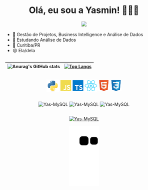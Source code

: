 <h1 align="center">Olá, eu sou a Yasmin! 👩🏽‍💻 </h1>

<p align="center">
  <img src="https://readme-typing-svg.demolab.com?font=Fira+Code&weight=500&duration=4000&pause=800&color=FF5EB0F0&random=false&width=500&lines=-------+Dev+FulStak+em+forma%C3%A7%C3%A3o+-------;com+uma+quedinha+pela+Ci%C3%AAncia+de+Dados" />
</p>

- 💼 Gestão de Projetos, Business Intelligence e Análise de Dados
- 🌱 Estudando Análise de Dados 
- 🏡 Curitiba/PR 
- 😄 Ela/dela        

##
<div align="center"> 

![Anurag's GitHub stats](https://github-readme-stats.vercel.app/api?username=y-adeo&show_icons=true&theme=dracula) | [![Top Langs](https://github-readme-stats.vercel.app/api/top-langs/?username=y-adeo&layout=compact&theme=dracula)](https://github.com/y-adeo/github-readme-stats)
| ------------- | ------------- |
  
## 
        
  <img align="center" alt="Yas-Python" height="40" width="" src="https://raw.githubusercontent.com/devicons/devicon/master/icons/python/python-original.svg">
  <img align="center" alt="Yas-Js" height="35" width="" src="https://raw.githubusercontent.com/devicons/devicon/master/icons/javascript/javascript-plain.svg">
  <img align="center" alt="Yas-Ts" height="35" width="" src="https://raw.githubusercontent.com/devicons/devicon/master/icons/typescript/typescript-plain.svg">
  <img align="center" alt="Yas-React" height="40" width="" src="https://raw.githubusercontent.com/devicons/devicon/master/icons/react/react-original.svg">
  <img align="center" alt="Yas-HTML" height="35" width="" src="https://raw.githubusercontent.com/devicons/devicon/master/icons/html5/html5-original.svg">
  <img align="center" alt="Yas-CSS" height="35" width="" src="https://raw.githubusercontent.com/devicons/devicon/master/icons/css3/css3-original.svg">          
  
##
  
<img align="center" alt="Yas-MySQL" height="40" width="" src="https://www.vectorlogo.zone/logos/mysql/mysql-official.svg">
<img align="center" alt="Yas-MySQL" height="40" width="" src="https://www.vectorlogo.zone/logos/sqlite/sqlite-icon.svg">
<img align="center" alt="Yas-MySQL" height="40" width="" src="https://www.vectorlogo.zone/logos/postgresql/postgresql-icon.svg">
  
##

<div> 
  <a href="https://www.linkedin.com/in/yasmin-ad%C3%A9o-b433655b" target="_blank"><img alt="Yas-MySQL" height="40" width="" src="https://cdn.jsdelivr.net/gh/devicons/devicon/icons/linkedin/linkedin-original.svg" target="_blank"></a>
</div>

![snake gif](https://github.com/y-adeo/y-adeo/blob/output/github-contribution-grid-snake.svg)
</div>
